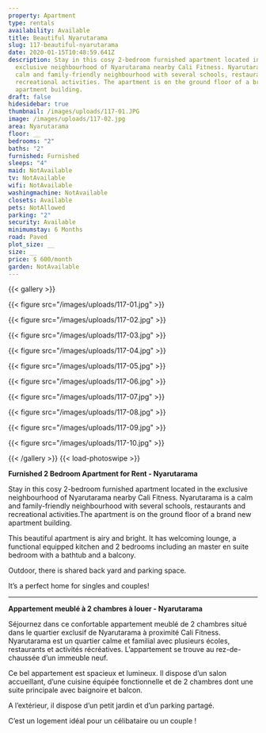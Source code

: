 ```yaml
---
property: Apartment
type: rentals
availability: Available
title: Beautiful Nyarutarama
slug: 117-beautiful-nyarutarama
date: 2020-01-15T10:48:59.641Z
description: Stay in this cosy 2-bedroom furnished apartment located in the
  exclusive neighbourhood of Nyarutarama nearby Cali Fitness. Nyarutarama is a
  calm and family-friendly neighbourhood with several schools, restaurants and
  recreational activities. The apartment is on the ground floor of a brand new
  apartment building.
draft: false
hidesidebar: true
thumbnail: /images/uploads/117-01.JPG
image: /images/uploads/117-02.jpg
area: Nyarutarama
floor: __
bedrooms: "2"
baths: "2"
furnished: Furnished
sleeps: "4"
maid: NotAvailable
tv: NotAvailable
wifi: NotAvailable
washingmachine: NotAvailable
closets: Available
pets: NotAllowed
parking: "2"
security: Available
minimumstay: 6 Months
road: Paved
plot_size: __
size: __
price: $ 600/month
garden: NotAvailable
---
```


{{< gallery >}}

{{< figure src="/images/uploads/117-01.jpg" >}}

{{< figure src="/images/uploads/117-02.jpg" >}}

{{< figure src="/images/uploads/117-03.jpg" >}}

{{< figure src="/images/uploads/117-04.jpg" >}}

{{< figure src="/images/uploads/117-05.jpg" >}}

{{< figure src="/images/uploads/117-06.jpg" >}}

{{< figure src="/images/uploads/117-07.jpg" >}}

{{< figure src="/images/uploads/117-08.jpg" >}}

{{< figure src="/images/uploads/117-09.jpg" >}}

{{< figure src="/images/uploads/117-10.jpg" >}}

{{< /gallery >}} {{< load-photoswipe >}}

**Furnished 2 Bedroom Apartment for Rent - Nyarutarama**

Stay in this cosy 2-bedroom furnished apartment located in the exclusive neighbourhood of Nyarutarama nearby Cali Fitness. Nyarutarama is a calm and family-friendly neighbourhood with several schools, restaurants and recreational activities.The apartment is on the ground floor of a brand new apartment building.

This beautiful apartment is airy and bright. It has welcoming lounge, a functional equipped kitchen and 2 bedrooms including an master en suite bedroom with a bathtub and a balcony.

Outdoor, there is shared back yard and parking space.

It’s a perfect home for singles and couples!

---

**Appartement meublé à 2 chambres à louer - Nyarutarama**

Séjournez dans ce confortable appartement meublé de 2 chambres situé dans le quartier exclusif de Nyarutarama à proximité Cali Fitness. Nyarutarama est un quartier calme et familial avec plusieurs écoles, restaurants et activités récréatives. L’appartement se trouve au rez-de-chaussée d’un immeuble neuf.

Ce bel appartement est spacieux et lumineux. Il dispose d’un salon accueillant, d’une cuisine équipée fonctionnelle et de 2 chambres dont une suite principale avec baignoire et balcon.

A l’extérieur, il dispose d’un petit jardin et d’un parking partagé.

C’est un logement idéal pour un célibataire ou un couple !

